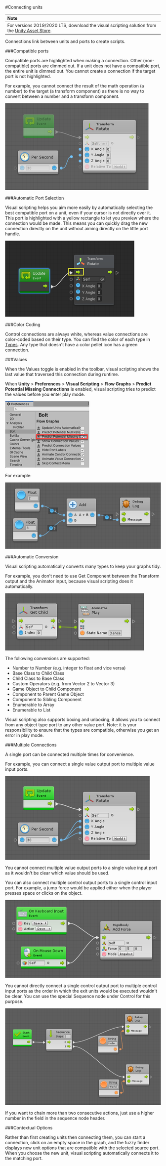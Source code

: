#Connecting units

| **Note**                                                     |
| :----------------------------------------------------------- |
| For versions 2019/2020 LTS, download the visual scripting solution from the [Unity Asset Store](https://assetstore.unity.com/packages/tools/visual-bolt-163802). |

Connections link between units and ports to create scripts. 

###Compatible ports

Compatible ports are highlighted when making a connection. Other (non-compatible) ports are dimmed out. If a unit does not have a compatible port, the entire unit is dimmed out. You cannot create a connection if the target port is not highlighted.

For example,  you cannot connect the result of the math operation (a number) to the target (a transform component) as there is no way to convert between a number and a transform component.


![](images/bolt-connections3.png)

###Automatic Port Selection

Visual scripting helps you aim more easily by automatically selecting the best compatible port on a unit, even if your cursor is not directly over it. This port is highlighted with a yellow rectangle to let you preview where the connection would be made. This means you can quickly drag the new connection directly on the unit without aiming directly on the little port handle.


![](images/vs-auto-connection.png)

###Color Coding

Control connections are always white, whereas value connections are color-coded based on their type. You can find the color of each type in [Types](http://support.ludiq.io/topics/132-types/). Any type that doesn't have a color pellet icon has a green connection.

###Values

When the Values toggle is enabled in the toolbar, visual scripting shows the last value that traversed this connection during runtime.

When **Unity** >  **Preferences** > **Visual Scripting** > **Flow Graphs** > **Predict Potential Missing Connections** is enabled, visual scripting tries to predict the values before you enter play mode.


![](images/VS-PredictMissingConnections.png)


For example:


![](images/bolt-connections6.png)

###Automatic Conversion

Visual scripting automatically converts many types to keep your graphs tidy.

For example, you don't need to use Get Component between the Transform output and the Animator input, because visual scripting does it automatically.


![](images/bolt-connections7.png)

The following conversions are supported:

* Number to Number (e.g. integer to float and vice versa)
* Base Class to Child Class
* Child Class to Base Class
* Custom Operators (e.g. from Vector 2 to Vector 3)
* Game Object to Child Component
* Component to Parent Game Object
* Component to Sibling Component
* Enumerable to Array
* Enumerable to List

Visual scripting also supports boxing and unboxing; it allows you to connect from any object type port to any other value port. Note: it is your responsibility to ensure that the types are compatible, otherwise you get an error in play mode.

###Multiple Connections

A single port can be connected multiple times for convenience.

For example, you can connect a single value output port to multiple value input ports.


![](images/bolt-connections8.png)


You cannot connect multiple value output ports to a single value input port as it wouldn't be clear which value should be used.

You can also connect multiple control output ports to a single control input port. For example, a jump force would be applied either when the player presses space or clicks on the object.

![](images/bolt-connections9.png)

You cannot directly connect a single control output port to multiple control input ports as the order in which the exit units would be executed wouldn't be clear. You can use the special Sequence node under Control for this purpose.


![](images/bolt-connections10.png)


If you want to chain more than two consecutive actions, just use a higher number in the field in the sequence node header.

###Contextual Options

Rather than first creating units then connecting them, you can start a connection, click on an empty space in the graph, and the fuzzy finder displays new unit options that are compatible with the selected source port. When you choose the new unit, visual scripting automatically connects it to the matching port.




